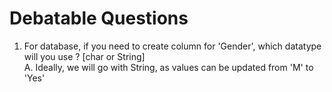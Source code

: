# Debatable Questions

1. For database, if you need to create column for 'Gender', which datatype will you use ? [char or String] <br>
A. Ideally, we will go with String, as values can be updated from 'M' to 'Yes'

